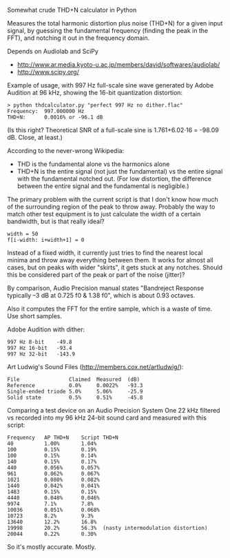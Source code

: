 Somewhat crude THD+N calculator in Python

Measures the total harmonic distortion plus noise (THD+N) for a given input 
signal, by guessing the fundamental frequency (finding the peak in the FFT), 
and notching it out in the frequency domain.

Depends on Audiolab and SciPy

* http://www.ar.media.kyoto-u.ac.jp/members/david/softwares/audiolab/
* http://www.scipy.org/

Example of usage, with 997 Hz full-scale sine wave generated by Adobe Audition 
at 96 kHz, showing the 16-bit quantization distortion:

    > python thdcalculator.py "perfect 997 Hz no dither.flac"
    Frequency:	997.000000 Hz
    THD+N:  	0.0016% or -96.1 dB

(Is this right?  Theoretical SNR of a full-scale sine is 1.761+6.02⋅16 = -98.09 dB.  Close, at least.)

According to the never-wrong Wikipedia:

* THD is the fundamental alone vs the harmonics alone
* THD+N is the entire signal (not just the fundamental) vs the entire signal 
with the fundamental notched out.  (For low distortion, the difference between 
the entire signal and the fundamental is negligible.)

The primary problem with the current script is that I don't know how much of 
the surrounding region of the peak to throw away.  Probably the way to match 
other test equipment is to just calculate the width of a certain bandwidth, 
but is that really ideal?

    width = 50
    f[i-width: i+width+1] = 0

Instead of a fixed width, it currently just tries to find the nearest local 
minima and throw away everything between them.  It works for almost all cases, 
but on peaks with wider "skirts", it gets stuck at any notches.  Should this 
be considered part of the peak or part of the noise (jitter)?

By comparison, Audio Precision manual states "Bandreject Response typically 
–3 dB at 0.725 f0 & 1.38 f0", which is about 0.93 octaves.

Also it computes the FFT for the entire sample, which is a waste of time.  Use 
short samples.

Adobe Audition with dither:

    997 Hz 8-bit    -49.8
    997 Hz 16-bit   -93.4
    997 Hz 32-bit   -143.9

Art Ludwig's Sound Files (http://members.cox.net/artludwig/):

    File                Claimed  Measured  (dB)
    Reference           0.0%     0.0022%   -93.3
    Single-ended triode 5.0%     5.06%     -25.9
    Solid state         0.5%     0.51%     -45.8

Comparing a test device on an Audio Precision System One 22 kHz filtered vs 
recorded into my 96 kHz 24-bit sound card and measured with this script:

    Frequency   AP THD+N    Script THD+N
    40          1.00%       1.04%
    100         0.15%       0.19%
    100         0.15%       0.14%
    140         0.15%       0.17%
    440         0.056%      0.057%
    961         0.062%      0.067%
    1021        0.080%      0.082%
    1440        0.042%      0.041%
    1483        0.15%       0.15%
    4440        0.048%      0.046%
    9974        7.1%        7.8%
    10036       0.051%      0.068%
    10723       8.2%        9.3%
    13640       12.2%       16.8%
    19998       20.2%       56.3%  (nasty intermodulation distortion)
    20044       0.22%       0.30%

So it's mostly accurate.   Mostly.
